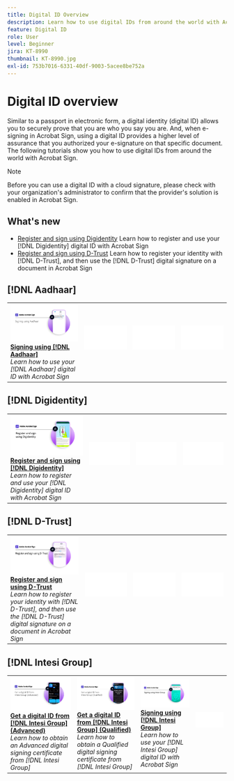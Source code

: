 ```yaml
---
title: Digital ID Overview
description: Learn how to use digital IDs from around the world with Acrobat Sign
feature: Digital ID
role: User
level: Beginner
jira: KT-8990
thumbnail: KT-8990.jpg
exl-id: 753b7016-6331-40df-9003-5acee8be752a
---
```

# Digital ID overview

Similar to a passport in electronic form, a digital identity (digital ID) allows you to securely prove that you are who you say you are. And, when e-signing in Acrobat Sign, using a digital ID provides a higher level of assurance that you authorized your e-signature on that specific document. The following tutorials show you how to use digital IDs from around the world with Acrobat Sign.

>[!NOTE]
>
>Before you can use a digital ID with a cloud signature, please check with your organization's administrator to confirm that the provider's solution is enabled in Acrobat Sign.

## What's new

* [Register and sign using Digidentity](digidentity-sign.md)
  Learn how to register and use your [!DNL Digidentity] digital ID with Acrobat Sign
* [Register and sign using D-Trust](d-trust.md)
  Learn how to register your identity with [!DNL D-Trust], and then use the [!DNL D-Trust] digital signature on a document in Acrobat Sign

## [!DNL Aadhaar]

<table style="table-layout:fixed">
<tr>
 <td>
    <a href="aadhaar-sign.md">
      <img alt="Signing using [!DNL Aadhaar]" src="assets/Aadhaarsign_1280.png" />
    </a>
    <div>
    <a href="aadhaar-sign.md"><strong>Signing using [!DNL Aadhaar]</strong></a>
    </div>
    <em>Learn how to use your [!DNL Aadhaar] digital ID with Acrobat Sign</em>
    <br>
  </td>
  <td>
    <img alt="Spacer" src="../assets/Whitespacer.png" />
    <div>
    <br>
  </td>
  <td>
    <img alt="Spacer" src="../assets/Whitespacer.png" />
    <div>
    <br>
  </td>
  <td>
    <img alt="Spacer" src="../assets/Whitespacer.png" />
    <div>
    <br>
  </td>
</tr>
</table>

## [!DNL Digidentity]

<table style="table-layout:fixed">
<tr>
  <td>
    <a href="digidentity-sign.md">
      <img alt="Register and sign using a [!DNL Digidentity] digital ID" src="assets/Digidentitysign_1280.png" />
    </a>
    <div>
    <a href="digidentity-sign.md"><strong>Register and sign using [!DNL Digidentity]</strong></a>
    </div>
    <em>Learn how to register and use your [!DNL Digidentity] digital ID with Acrobat Sign</em>
    <br>
  </td>
  <td>
    <img alt="Spacer" src="../assets/Whitespacer.png" />
    <div>
    <br>
  </td>
  <td>
    <img alt="Spacer" src="../assets/Whitespacer.png" />
    <div>
    <br>
  </td>
  <td>
    <img alt="Spacer" src="../assets/Whitespacer.png" />
    <div>
    <br>
  </td>
</tr>
</table>

## [!DNL D-Trust]

<table style="table-layout:fixed">
<tr>
  <td>
    <a href="d-trust.md">
      <img alt="Register and sign using D-Trust" src="assets/Dtrust.png" />
    </a>
    <div>
    <a href="d-trust.md"><strong>Register and sign using D-Trust</strong></a>
    </div>
    <em>Learn how to register your identity with [!DNL D-Trust], and then use the [!DNL D-Trust] digital signature on a document in Acrobat Sign</em>
    <br>
  </td>
  <td>
    <img alt="Spacer" src="../assets/Whitespacer.png" />
    <div>
    <br>
  </td>
  <td>
    <img alt="Spacer" src="../assets/Whitespacer.png" />
    <div>
    <br>
  </td>
  <td>
    <img alt="Spacer" src="../assets/Whitespacer.png" />
    <div>
    <br>
  </td>
  </tr>
  </table>

## [!DNL Intesi Group]

<table style="table-layout:fixed">
<tr>
  <td>
    <a href="intesi-advanced.md">
      <img alt="Get a digital ID from Intesi Group (Advanced)" src="assets/IntesiAdvanced_1280.png" />
    </a>
    <div>
    <a href="intesi-advanced.md"><strong>Get a digital ID from [!DNL Intesi Group] (Advanced)</strong></a>
    </div>
    <em>Learn how to obtain an Advanced digital signing certificate from [!DNL Intesi Group]</em>
    <br>
  </td>
  <td>
    <a href="intesi-qualified.md">
      <img alt="Get a digital ID from [!DNL Intesi Group] (Qualified)" src="assets/IntesiQualified_1280.png" />
    </a>
    <div>
    <a href="intesi-qualified.md"><strong>Get a digital ID from [!DNL Intesi Group] (Qualified)</strong></a>
    </div>
    <em>Learn how to obtain a Qualified digital signing certificate from [!DNL Intesi Group]</em>
    <br>
  </td>
  <td>
    <a href="intesi-sign.md">
      <img alt="Signing using Intesi Group" src="assets/IntesiSign_1280.png" />
    </a>
    <div>
    <a href="intesi-sign.md"><strong>Signing using [!DNL Intesi Group]</strong></a>
    </div>
    <em>Learn how to use your [!DNL Intesi Group] digital ID with Acrobat Sign</em>
    <br>
  </td>
  <td>
    <img alt="Spacer" src="../assets/Whitespacer.png" />
    <div>
    <br>
  </td>
</tr>
</table>
